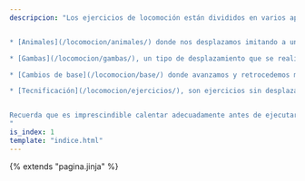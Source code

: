 ```yaml
---
descripcion: "Los ejercicios de locomoción están divididos en varios apartados:


* [Animales](/locomocion/animales/) donde nos desplazamos imitando a un animal.

* [Gambas](/locomocion/gambas/), un tipo de desplazamiento que se realiza en el suelo boca arriba.

* [Cambios de base](/locomocion/base/) donde avanzamos y retrocedemos moviendo la base entre pies y manos.

* [Tecnificación](/locomocion/ejercicios/), son ejercicios sin desplazamiento pero nos permiten perfeccionar ciertos aspectos.


Recuerda que es imprescindible calentar adecuadamente antes de ejecutar algún ejercicio. Si tienes lesiones consulta antes a un profesional.
"
is_index: 1
template: "indice.html"
---
```

{% extends "pagina.jinja" %}
